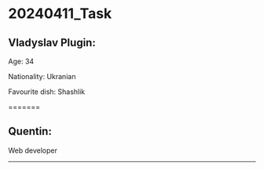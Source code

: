 # 20240411_Task

## Vladyslav Plugin:

Age: 34

Nationality: Ukranian

Favourite dish: Shashlik

=======

## Quentin:

Web developer

---
